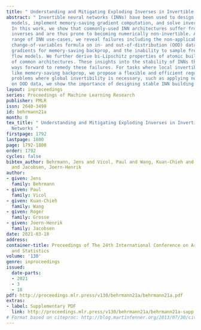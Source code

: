 ```yaml
---
title: " Understanding and Mitigating Exploding Inverses in Invertible Neural Networks "
abstract: " Invertible neural networks (INNs) have been used to design generative
  models, implement memory-saving gradient computation, and solve inverse problems.
  In this work, we show that commonly-used INN architectures suffer from exploding
  inverses and are thus prone to becoming numerically non-invertible. Across a wide
  range of INN use-cases, we reveal failures including the non-applicability of the
  change-of-variables formula on in- and out-of-distribution (OOD) data, incorrect
  gradients for memory-saving backprop, and the inability to sample from normalizing
  flow models. We further derive bi-Lipschitz properties of atomic building blocks
  of common architectures. These insights into the stability of INNs then provide
  ways forward to remedy these failures. For tasks where local invertibility is sufficient,
  like memory-saving backprop, we propose a flexible and efficient regularizer. For
  problems where global invertibility is necessary, such as applying normalizing flows
  on OOD data, we show the importance of designing stable INN building blocks. "
layout: inproceedings
series: Proceedings of Machine Learning Research
publisher: PMLR
issn: 2640-3498
id: behrmann21a
month: 0
tex_title: " Understanding and Mitigating Exploding Inverses in Invertible Neural
  Networks "
firstpage: 1792
lastpage: 1800
page: 1792-1800
order: 1792
cycles: false
bibtex_author: Behrmann, Jens and Vicol, Paul and Wang, Kuan-Chieh and Grosse, Roger
  and Jacobsen, Joern-Henrik
author:
- given: Jens
  family: Behrmann
- given: Paul
  family: Vicol
- given: Kuan-Chieh
  family: Wang
- given: Roger
  family: Grosse
- given: Joern-Henrik
  family: Jacobsen
date: 2021-03-18
address:
container-title: Proceedings of The 24th International Conference on Artificial Intelligence
  and Statistics
volume: '130'
genre: inproceedings
issued:
  date-parts:
  - 2021
  - 3
  - 18
pdf: http://proceedings.mlr.press/v130/behrmann21a/behrmann21a.pdf
extras:
- label: Supplementary PDF
  link: http://proceedings.mlr.press/v130/behrmann21a/behrmann21a-supp.pdf
# Format based on citeproc: http://blog.martinfenner.org/2013/07/30/citeproc-yaml-for-bibliographies/
---
```

